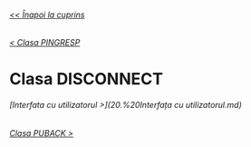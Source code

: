 ###### [<< Înapoi la cuprins](../Cuprins.md)
###### [< Clasa PINGRESP](18.%20PINGRESP.md)
# Clasa DISCONNECT
###### [Interfata cu utilizatorul >](20.%20Interfața cu utilizatorul.md)
###### [Clasa PUBACK >](10.%20PUBACK.md)






